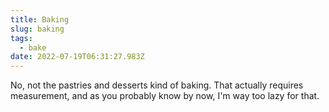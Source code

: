 ```yaml
---
title: Baking
slug: baking
tags:
  - bake
date: 2022-07-19T06:31:27.983Z
---
```

No, not the pastries and desserts kind of baking. That actually requires measurement, and as you probably know by now, I'm way too lazy for that.